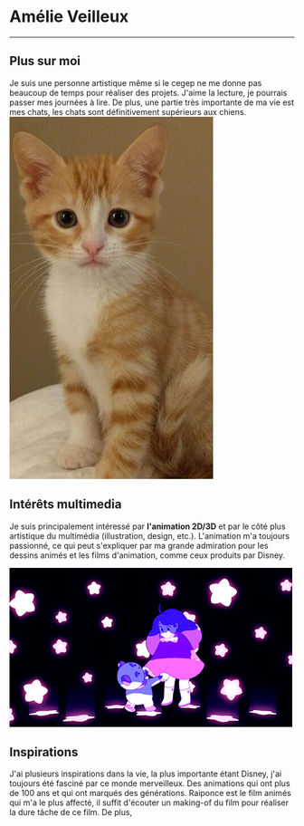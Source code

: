 # Amélie Veilleux
---------------
## Plus sur moi
Je suis une personne artistique même si le cegep ne me donne pas beaucoup de temps pour réaliser des projets. J'aime la lecture, je pourrais passer mes journées à lire. De plus, une partie très importante de ma vie est mes chats, les chats sont définitivement supérieurs aux chiens. 
![Image](chat.jpg)

## Intérêts multimedia
Je suis principalement intéressé par **l'animation 2D/3D** et par le côté plus artistique du multimédia (illustration, design, etc.). L'animation m'a toujours passionné, ce qui peut s'expliquer par ma grande admiration pour les dessins animés et les films d'animation, comme ceux produits par Disney.

![Image](beeandpuppucatghif.gif)

## Inspirations
J'ai plusieurs inspirations dans la vie, la plus importante étant Disney, j'ai toujours été fasciné par ce monde merveilleux. Des animations qui ont plus de 100 ans et qui ont marqués des générations. Raiponce est le film animés qui m'a le plus affecté, il suffit d'écouter un making-of du film pour réaliser la dure tâche de ce film. De plus,
